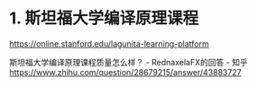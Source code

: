 






# 1. 斯坦福大学编译原理课程

https://online.stanford.edu/lagunita-learning-platform















斯坦福大学编译原理课程质量怎么样？ - RednaxelaFX的回答 - 知乎
https://www.zhihu.com/question/28679215/answer/43883727

















